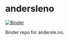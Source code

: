 # andersleno
[![Binder](https://mybinder.org/badge_logo.svg)](https://mybinder.org/v2/gh/andersle/andersleno/main?urlpath=/tree)

Binder repo for andersle.no.
